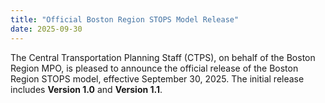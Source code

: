 ```yaml
---
title: "Official Boston Region STOPS Model Release"
date: 2025-09-30
---
```


The Central Transportation Planning Staff (CTPS), on behalf of the Boston Region MPO, is pleased to announce the official release of the Boston Region STOPS model, effective September 30, 2025. The initial release includes **Version 1.0** and **Version 1.1**.